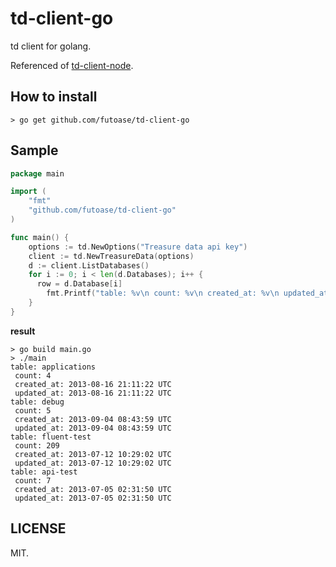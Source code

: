 td-client-go
============

td client for golang.

Referenced of [td-client-node](https://github.com/treasure-data/td-client-node).

How to install
--------------

```
> go get github.com/futoase/td-client-go
```

Sample
------

```go
package main

import (
	"fmt"
	"github.com/futoase/td-client-go"
)

func main() {
	options := td.NewOptions("Treasure data api key")
	client := td.NewTreasureData(options)
	d := client.ListDatabases()
	for i := 0; i < len(d.Databases); i++ {
	  row = d.Database[i]
		fmt.Printf("table: %v\n count: %v\n created_at: %v\n updated_at: %v\n", row.Name, row.Count, row.Created_At, row.Updated_At)
	}
}
```

**result**

```
> go build main.go
> ./main
table: applications
 count: 4
 created_at: 2013-08-16 21:11:22 UTC
 updated_at: 2013-08-16 21:11:22 UTC
table: debug
 count: 5
 created_at: 2013-09-04 08:43:59 UTC
 updated_at: 2013-09-04 08:43:59 UTC
table: fluent-test
 count: 209
 created_at: 2013-07-12 10:29:02 UTC
 updated_at: 2013-07-12 10:29:02 UTC
table: api-test
 count: 7
 created_at: 2013-07-05 02:31:50 UTC
 updated_at: 2013-07-05 02:31:50 UTC
```

LICENSE
-------

MIT.
